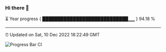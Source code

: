 ### Hi there 👋

⏳ Year progress { ████████████████████████████▁▁ } 94.18 %

---

⏰ Updated on Sat, 10 Dec 2022 18:22:49 GMT

![Progress Bar CI](https://github.com/ZhaoGui/ZhaoGui/workflows/Progress%20Bar%20CI/badge.svg)
